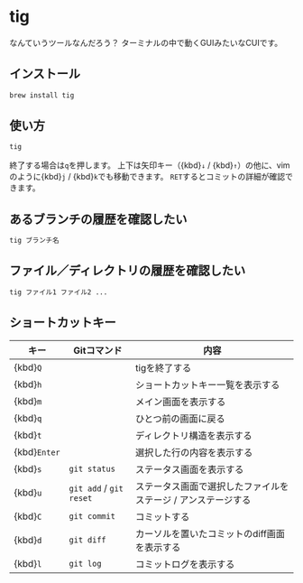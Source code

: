 # tig

なんていうツールなんだろう？
ターミナルの中で動くGUIみたいなCUIです。

## インストール

```bash
brew install tig
```

## 使い方

```bash
tig
```

終了する場合は`q`を押します。
上下は矢印キー（{kbd}`↓` / {kbd}`↑`）の他に、vimのように{kbd}`j` / {kbd}`k`でも移動できます。
`RET`するとコミットの詳細が確認できます。

## あるブランチの履歴を確認したい

```bash
tig ブランチ名
```

## ファイル／ディレクトリの履歴を確認したい

```bash
tig ファイル1 ファイル2 ...
```

## ショートカットキー

| キー | Gitコマンド | 内容 |
|---|---|---|
| {kbd}`Q` | | tigを終了する |
| {kbd}`h` | | ショートカットキー一覧を表示する |
| {kbd}`m` | | メイン画面を表示する |
| {kbd}`q` | | ひとつ前の画面に戻る |
| {kbd}`t` | | ディレクトリ構造を表示する |
| {kbd}`Enter` | | 選択した行の内容を表示する |
| {kbd}`s` | ``git status`` | ステータス画面を表示する |
| {kbd}`u` | ``git add`` / ``git reset`` | ステータス画面で選択したファイルをステージ / アンステージする |
| {kbd}`C` | ``git commit`` | コミットする |
| {kbd}`d` | ``git diff`` | カーソルを置いたコミットのdiff画面を表示する |
| {kbd}`l` | ``git log`` | コミットログを表示する |
